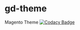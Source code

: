 # gd-theme
Magento Theme
[![Codacy Badge](https://api.codacy.com/project/badge/Grade/17d1fbe80fa84b1bb1eade9724c9dc03)](https://www.codacy.com/app/sickdaflip/gd-theme?utm_source=github.com&amp;utm_medium=referral&amp;utm_content=sickdaflip/gd-theme&amp;utm_campaign=Badge_Grade)
